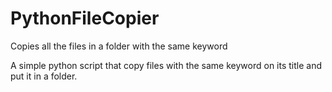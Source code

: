 # PythonFileCopier
Copies all the files in a folder with the same keyword

A simple python script that copy files with the same keyword on its title and put it in a folder. 
